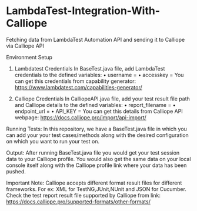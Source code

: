 # LambdaTest-Integration-With-Calliope
Fetching data from LambdaTest Automation API and sending it to Calliope via Calliope API


Environment Setup

1) Lambdatest Credentials
In BaseTest.java file, add LambdaTest credentials to the defined variables:
•	username = <your lambdatest username>
•	accesskey = <your lambdatest access_key>
You can get this credentials from capability generator: https://www.lambdatest.com/capabilities-generator/
  
2) Calliope Credentials
In CalliopeAPI.java file, add your test result file path and Calliope details to the defined variables:
•	report_filename = <your result file directory path>
•	endpoint_url = <your calliope profile number>
•	API_KEY = <your calliope API key>
You can get this details from Calliope API webpage: https://docs.calliope.pro/import/api-import/

Running Tests:
In this repository, we have a BaseTest.java file in which you can add your your test cases/methods along with the desired configuration on which you want to run your test on.

Output:
After running  BaseTest.java file you would get your test session data to your Calliope profile.
You would also get the same data on your local console itself along with the Calliope profile link where your data has been pushed. 

Important Note:
Calliope accepts different format result files for different frameworks. For ex: XML for TestNG,JUnit,NUnit and JSON for Cucumber. Check the test report result file supported by Calliope from link:
https://docs.calliope.pro/supported-formats/other-formats/


